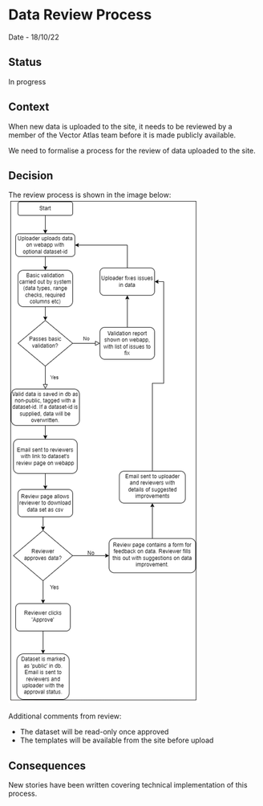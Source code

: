 # Data Review Process

Date - 18/10/22

## Status
In progress

## Context
When new data is uploaded to the site, it needs to be reviewed by a member of the Vector Atlas team before it is made publicly available.

We need to formalise a process for the review of data uploaded to the site.

## Decision
The review process is shown in the image below:
![data review process](./images/review_process.png)

Additional comments from review:
 - The dataset will be read-only once approved
 - The templates will be available from the site before upload

## Consequences
New stories have been written covering technical implementation of this process.